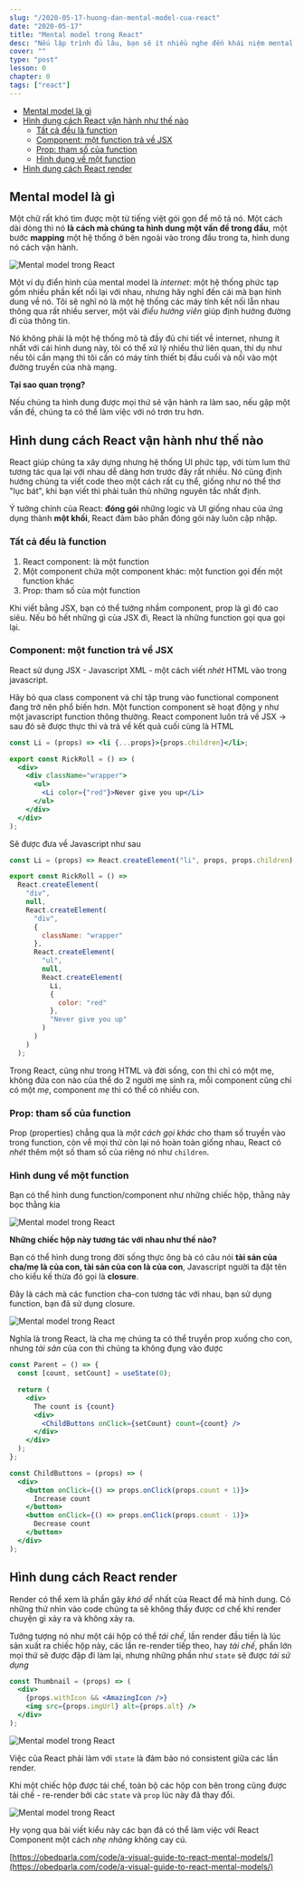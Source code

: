 ```yaml
---
slug: "/2020-05-17-huong-dan-mental-model-cua-react"
date: "2020-05-17"
title: "Mental model trong React"
desc: "Nếu lập trình đủ lâu, bạn sẽ ít nhiều nghe đến khái niệm mental model, và nếu bạn đã và đang viết React, bạn càng thấy thuật ngữ này xuất hiện rất nhiều. Đây là một khái niệm không chỉ trong hữu dụng trong React, mà nó còn là chìa khóa để bạn tự tin khi làm việc với những thư viện như React."
cover: ""
type: "post"
lesson: 0
chapter: 0
tags: ["react"]
---
```


<!-- TOC -->

- [Mental model là gì](#mental-model-là-gì)
- [Hình dung cách React vận hành như thế nào](#hình-dung-cách-react-vận-hành-như-thế-nào)
  - [Tất cả đều là function](#tất-cả-đều-là-function)
  - [Component: một function trả về JSX](#component-một-function-trả-về-jsx)
  - [Prop: tham số của function](#prop-tham-số-của-function)
  - [Hình dung về một function](#hình-dung-về-một-function)
- [Hình dung cách React render](#hình-dung-cách-react-render)

<!-- /TOC -->

## Mental model là gì

Một chữ rất khó tìm được một từ tiếng việt gói gọn để mô tả nó. Một cách dài dòng thì nó **là cách mà chúng ta hình dung một vấn đề trong đầu**, một bước **mapping** một hệ thống ở bên ngoài vào trong đầu trong ta, hình dung nó cách vận hành.

![Mental model trong React](https://obedparla.com/static/d3c5f4f4adcb11d610da2a9dd9b38ce5/601b1/mental-models-representation.webp)

Một ví dụ điển hình của mental model là _internet_: một hệ thống phức tạp gồm nhiều phần kết nối lại với nhau, nhưng hãy nghĩ đến cái mà bạn hình dung về nó. Tôi sẽ nghĩ nó là một hệ thống các máy tính kết nối lẫn nhau thông qua rất nhiều server, một vài _điều hướng viên_ giúp định hướng đường đi của thông tin.

Nó không phải là một hệ thống mô tả đầy đủ chi tiết về internet, nhưng ít nhất với cái hình dung này, tôi có thể xử lý nhiều thứ liên quan, thí dụ như nếu tôi cần mạng thì tôi cần có máy tính thiết bị đầu cuối và nối vào một đường truyền của nhà mạng.

**Tại sao quan trọng?**

Nếu chúng ta hình dung được mọi thứ sẽ vận hành ra làm sao, nếu gặp một vấn đề, chúng ta có thể làm việc với nó trơn tru hơn.

## Hình dung cách React vận hành như thế nào

React giúp chúng ta xây dựng nhưng hệ thống UI phức tạp, với tùm lum thứ tương tác qua lại với nhau dễ dàng hơn trước đây rất nhiều. Nó cũng định hướng chúng ta viết code theo một cách rất cụ thể, giống như nó thể thơ "lục bát", khi bạn viết thì phải tuân thủ những nguyên tắc nhất định.

Ý tưởng chính của React: **đóng gói** những logic và UI giống nhau của ứng dụng thành **một khối**, React đảm bảo phần đóng gói này luôn cập nhập.

### Tất cả đều là function

1. React component: là một function
2. Một component chứa một component khác: một function gọi đến một function khác
3. Prop: tham số của một function

Khi viết bằng JSX, bạn có thể tưởng nhầm component, prop là gì đó cao siêu. Nếu bỏ hết những gì của JSX đi, React là những function gọi qua gọi lại.

### Component: một function trả về JSX

React sử dụng JSX - Javascript XML - một cách viết _nhét_ HTML vào trong javascript.

Hãy bỏ qua class component và chỉ tập trung vào functional component đang trở nên phổ biến hơn. Một function component sẽ hoạt động y như một javascript function thông thường. React component luôn trả về JSX -> sau đó sẽ được thực thi và trả về kết quả cuối cùng là HTML

```jsx
const Li = (props) => <li {...props}>{props.children}</li>;

export const RickRoll = () => (
  <div>
    <div className="wrapper">
      <ul>
        <Li color={"red"}>Never give you up</Li>
      </ul>
    </div>
  </div>
);
```

Sẽ được đưa về Javascript như sau

```jsx
const Li = (props) => React.createElement("li", props, props.children);

export const RickRoll = () =>
  React.createElement(
    "div",
    null,
    React.createElement(
      "div",
      {
        className: "wrapper"
      },
      React.createElement(
        "ul",
        null,
        React.createElement(
          Li,
          {
            color: "red"
          },
          "Never give you up"
        )
      )
    )
  );
```

Trong React, cũng như trong HTML và đời sống, con thì chỉ có một mẹ, không đứa con nào của thể do 2 người mẹ sinh ra, mỗi component cũng chỉ có một _mẹ_, component _mẹ_ thì có thể có nhiều con.

### Prop: tham số của function

Prop (properties) chẳng qua là _một cách gọi khác_ cho tham số truyền vào trong function, còn về mọi thứ còn lại nó hoàn toàn giống nhau, React có _nhét_ thêm một số tham số của riêng nó như `children`.

### Hình dung về một function

Bạn có thể hình dung function/component như những chiếc hộp, thằng này bọc thằng kia

![Mental model trong React](https://obedparla.com/static/cf7892f6a3db2815d6c502fe74538e4a/1f85e/box-inside-box.webp)

**Những chiếc hộp này tương tác với nhau như thế nào?**

Bạn có thể hình dung trong đời sống thực ông bà có câu nói **tài sản của cha/mẹ là của con, tài sản của con là của con**, Javascript người ta đặt tên cho kiểu kế thừa đó gọi là **closure**.

Đây là cách mà các function cha-con tương tác với nhau, bạn sử dụng function, bạn đã sử dụng closure.

![Mental model trong React](https://obedparla.com/static/96f403cd585425c1057214447165bbbe/ffce4/data-flow.webp)

Nghĩa là trong React, là cha mẹ chúng ta có thể truyền prop xuống cho con, nhưng _tài sản_ của con thì chúng ta không đụng vào được

```jsx
const Parent = () => {
  const [count, setCount] = useState(0);

  return (
    <div>
      The count is {count}
      <div>
        <ChildButtons onClick={setCount} count={count} />
      </div>
    </div>
  );
};

const ChildButtons = (props) => (
  <div>
    <button onClick={() => props.onClick(props.count + 1)}>
      Increase count
    </button>
    <button onClick={() => props.onClick(props.count - 1)}>
      Decrease count
    </button>
  </div>
);
```

## Hình dung cách React render

Render có thể xem là phần gây _khó dễ_ nhất của React để mà hình dung. Có những thứ nhìn vào code chúng ta sẽ không thấy được cơ chế khi render chuyện gì xảy ra và không xảy ra.

Tưởng tượng nó như một cái hộp có thể _tái chế_, lần render đầu tiền là lúc sản xuất ra chiếc hộp này, các lần re-render tiếp theo, hay _tái chế_, phần lớn mọi thứ sẽ được đập đi làm lại, nhưng những phần như `state` sẽ được _tái sử dụng_

```jsx
const Thumbnail = (props) => (
  <div>
    {props.withIcon && <AmazingIcon />}
    <img src={props.imgUrl} alt={props.alt} />
  </div>
);
```

![Mental model trong React](https://obedparla.com/static/78de62863da9bd4c40c588c294167031/ffce4/react-rendering-mental-model.webp)

Việc của React phải làm với `state` là đảm bảo nó consistent giữa các lần render.

Khi một chiếc hộp được tái chế, toàn bộ các hộp con bên trong cũng được tái chế - re-render bởi các `state` và `prop` lúc này đã thay đổi.

![Mental model trong React](https://obedparla.com/static/267768646d810a0032728d222c3f13a5/ffce4/react-rendering-mental-model-full.webp)

Hy vọng qua bài viết kiểu này các bạn đã có thể làm việc với React Component một cách _nhẹ nhàng_ không cay cú.

[https://obedparla.com/code/a-visual-guide-to-react-mental-models/](https://obedparla.com/code/a-visual-guide-to-react-mental-models/)
